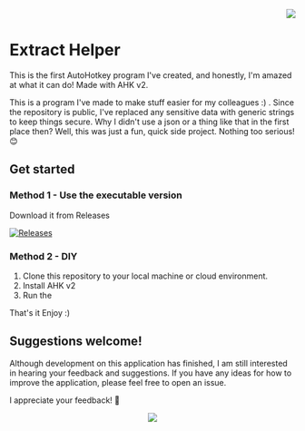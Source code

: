 <p align="right"> <img src="https://www.autohotkey.com/logos/ahk_logo.png"> </p>

# Extract Helper
This is the first AutoHotkey program I've created, and honestly, I'm amazed at what it can do! Made with AHK v2.

This is a program I've made to make stuff easier for my colleagues :) . Since the repository is public, I've replaced any sensitive data with generic strings to keep things secure. Why I didn't use a json or a thing like that in the first place then? Well, this was just a fun, quick side project. Nothing too serious! 😊

## Get started 

### Method 1 -  Use the executable version

Download it from Releases

[![Releases](https://img.shields.io/badge/Releases-cbc0d3?style=for-the-badge&logo=github&logoColor=%234a4e69)](https://github.com/Kavishika-Kahandawala/ExtractHelper/releases/)


### Method 2 - DIY
1. Clone this repository to your local machine or cloud environment.
2. Install AHK v2
3. Run the

That's it Enjoy :)

## Suggestions welcome!
Although development on this application has finished, I am still interested in hearing your feedback and suggestions. If you have any ideas for how to improve the application, please feel free to open an issue.

I appreciate your feedback! 🥳


<p align="center">
<a href="https://www.autohotkey.com/"><img src="https://github.com/Kavishika-Kahandawala/subtitle_renamer/assets/25774028/38a3212b-481d-4ca5-98be-614ca3959737"/></a>
</p>
